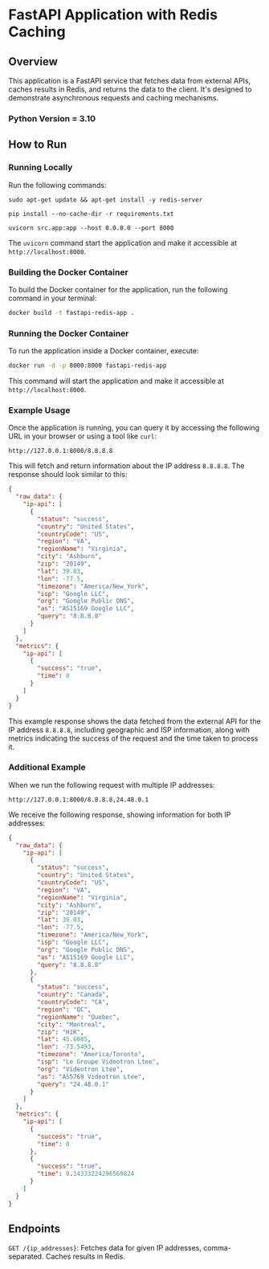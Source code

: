 # FastAPI Application with Redis Caching

## Overview

This application is a FastAPI service that fetches data from external APIs, caches results in Redis, and returns the data to the client. It's designed to demonstrate asynchronous requests and caching mechanisms.

### Python Version = 3.10

## How to Run

### Running Locally

Run the following commands:

`sudo apt-get update && apt-get install -y redis-server`

`pip install --no-cache-dir -r requirements.txt`

`uvicorn src.app:app --host 0.0.0.0 --port 8000`

The `uvicorn` command start the application and make it accessible at `http://localhost:8000`.

### Building the Docker Container

To build the Docker container for the application, run the following command in your terminal:

```bash
docker build -t fastapi-redis-app .
```

### Running the Docker Container

To run the application inside a Docker container, execute:

```bash
docker run -d -p 8000:8000 fastapi-redis-app
```

This command will start the application and make it accessible at `http://localhost:8000`.

### Example Usage

Once the application is running, you can query it by accessing the following URL in your browser or using a tool like `curl`:

```
http://127.0.0.1:8000/8.8.8.8
```

This will fetch and return information about the IP address `8.8.8.8`. The response should look similar to this:

```json
{
  "raw_data": {
    "ip-api": [
      {
        "status": "success",
        "country": "United States",
        "countryCode": "US",
        "region": "VA",
        "regionName": "Virginia",
        "city": "Ashburn",
        "zip": "20149",
        "lat": 39.03,
        "lon": -77.5,
        "timezone": "America/New_York",
        "isp": "Google LLC",
        "org": "Google Public DNS",
        "as": "AS15169 Google LLC",
        "query": "8.8.8.8"
      }
    ]
  },
  "metrics": {
    "ip-api": [
      {
        "success": "true",
        "time": 0
      }
    ]
  }
}
```

This example response shows the data fetched from the external API for the IP address `8.8.8.8`, including geographic and ISP information, along with metrics indicating the success of the request and the time taken to process it.

### Additional Example
When we run the following request with multiple IP addresses:

```
http://127.0.0.1:8000/8.8.8.8,24.48.0.1
```

We receive the following response, showing information for both IP addresses:

```json
{
  "raw_data": {
    "ip-api": [
      {
        "status": "success",
        "country": "United States",
        "countryCode": "US",
        "region": "VA",
        "regionName": "Virginia",
        "city": "Ashburn",
        "zip": "20149",
        "lat": 39.03,
        "lon": -77.5,
        "timezone": "America/New_York",
        "isp": "Google LLC",
        "org": "Google Public DNS",
        "as": "AS15169 Google LLC",
        "query": "8.8.8.8"
      },
      {
        "status": "success",
        "country": "Canada",
        "countryCode": "CA",
        "region": "QC",
        "regionName": "Quebec",
        "city": "Montreal",
        "zip": "H1K",
        "lat": 45.6085,
        "lon": -73.5493,
        "timezone": "America/Toronto",
        "isp": "Le Groupe Videotron Ltee",
        "org": "Videotron Ltee",
        "as": "AS5769 Videotron Ltee",
        "query": "24.48.0.1"
      }
    ]
  },
  "metrics": {
    "ip-api": [
      {
        "success": "true",
        "time": 0
      },
      {
        "success": "true",
        "time": 0.14333224296569824
      }
    ]
  }
}
```

## Endpoints

`GET /{ip_addresses}`: Fetches data for given IP addresses, comma-separated. Caches results in Redis.